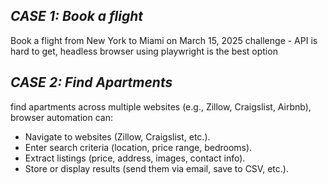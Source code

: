 ## *CASE 1: Book a flight*
Book a flight from New York to Miami on March 15, 2025
challenge - API is hard to get, headless browser using playwright is the best option

## *CASE 2: Find Apartments*
find apartments across multiple websites (e.g., Zillow, Craigslist, Airbnb), browser automation can:
- Navigate to websites (Zillow, Craigslist, etc.).
- Enter search criteria (location, price range, bedrooms).
- Extract listings (price, address, images, contact info).
- Store or display results (send them via email, save to CSV, etc.).